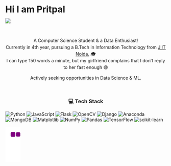 
<h1 >
  Hi I am Pritpal
  <br> 
 <a href="https://git.io/typing-svg">
 
  <img src="https://readme-typing-svg.herokuapp.com/?lines=I+am+a+professional+procrastinator;+a+meme+mongerer; +A+coffee-fueled+coding+machine;+I+am+the+king+of+last-minute+submissions;+I+am+a+data+wizard+in+training;+I+am+a+Python+whisperer;&center=true&size=30">
</a>

</h1>

<br>
<p align="center" style="margin: 0; line-height: 1.5;">
  A Computer Science Student & a Data Enthusiast!<br>
  Currently in 4th year, pursuing a B.Tech in Information Technology from <a href="https://www.jiit.ac.in/">JIIT Noida.</a> 🎓<br>
  I can type 150 words a minute, but my girlfriend complains that I don’t reply to her fast enough 😅  
</p>


<div align="center">
  
Actively seeking opportunities in Data Science & ML.

</div>
<br>

<div align="center">

### 💻 Tech Stack

</div>

![Python](https://img.shields.io/badge/python-3670A0?style=plastic&logo=python&logoColor=ffdd54) ![JavaScript](https://img.shields.io/badge/javascript-%23323330.svg?style=plastic&logo=javascript&logoColor=%23F7DF1E) ![Flask](https://img.shields.io/badge/flask-%23000.svg?style=plastic&logo=flask&logoColor=white) ![OpenCV](https://img.shields.io/badge/opencv-%23white.svg?style=plastic&logo=opencv&logoColor=white) ![Django](https://img.shields.io/badge/django-%23092E20.svg?style=plastic&logo=django&logoColor=white) ![Anaconda](https://img.shields.io/badge/Anaconda-%2344A833.svg?style=plastic&logo=anaconda&logoColor=white) ![MongoDB](https://img.shields.io/badge/MongoDB-%234ea94b.svg?style=plastic&logo=mongodb&logoColor=white)  ![Matplotlib](https://img.shields.io/badge/Matplotlib-%23ffffff.svg?style=plastic&logo=Matplotlib&logoColor=black) ![NumPy](https://img.shields.io/badge/numpy-%23013243.svg?style=plastic&logo=numpy&logoColor=white) ![Pandas](https://img.shields.io/badge/pandas-%23150458.svg?style=plastic&logo=pandas&logoColor=white) ![TensorFlow](https://img.shields.io/badge/TensorFlow-%23FF6F00.svg?style=plastic&logo=TensorFlow&logoColor=white) ![scikit-learn](https://img.shields.io/badge/scikit--learn-%23F7931E.svg?style=plastic&logo=scikit-learn&logoColor=white)

![snake gif](https://github.com/pritpalcodes/pritpalcodes/blob/output/github-contribution-grid-snake.gif)
